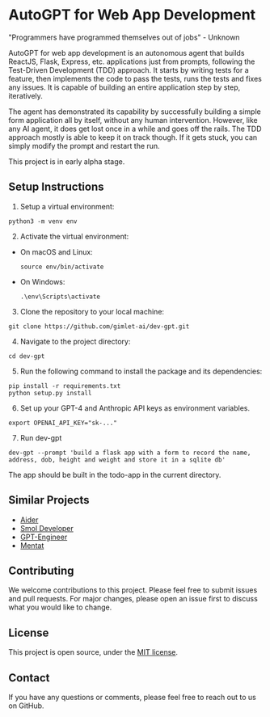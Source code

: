# AutoGPT for Web App Development 

"Programmers have programmed themselves out of jobs" - Unknown

AutoGPT for web app development is an autonomous agent that builds ReactJS, Flask, Express, etc. applications just from prompts, following the Test-Driven Development (TDD) approach. It starts by writing tests for a feature, then implements the code to pass the tests, runs the tests and fixes any issues. It is capable of building an entire application step by step, iteratively. 

The agent has demonstrated its capability by successfully building a simple form application all by itself, without any human intervention. However, like any AI agent, it does get lost once in a while and goes off the rails. The TDD approach mostly is able to keep it on track though. If it gets stuck, you can simply modify the prompt and restart the run.

This project is in early alpha stage.

## Setup Instructions

1. Setup a virtual environment:
```
python3 -m venv env
```

2. Activate the virtual environment:
- On macOS and Linux:
  ```
  source env/bin/activate
  ```
- On Windows:
  ```
  .\env\Scripts\activate
  ```
3. Clone the repository to your local machine:
```
git clone https://github.com/gimlet-ai/dev-gpt.git

```
4. Navigate to the project directory:
```
cd dev-gpt
```

5. Run the following command to install the package and its dependencies:
```
pip install -r requirements.txt
python setup.py install
```

6. Set up your GPT-4 and Anthropic API keys as environment variables.
```
export OPENAI_API_KEY="sk-..."
```

7. Run dev-gpt
```
dev-gpt --prompt 'build a flask app with a form to record the name, address, dob, height and weight and store it in a sqlite db'
```

The app should be built in the todo-app in the current directory.

## Similar Projects

- [Aider](https://github.com/paul-gauthier/aider)
- [Smol Developer](https://github.com/smol-ai/developer)
- [GPT-Engineer](https://github.com/AntonOsika/gpt-engineer)
- [Mentat](https://github.com/biobootloader/mentat)


## Contributing

We welcome contributions to this project. Please feel free to submit issues and pull requests. For major changes, please open an issue first to discuss what you would like to change.


## License

This project is open source, under the [MIT license](LICENSE).

## Contact

If you have any questions or comments, please feel free to reach out to us on GitHub.
